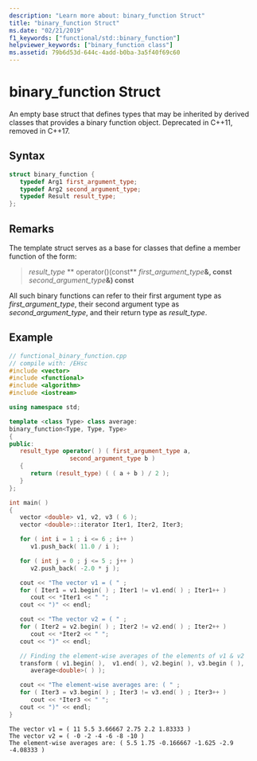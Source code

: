 ```yaml
---
description: "Learn more about: binary_function Struct"
title: "binary_function Struct"
ms.date: "02/21/2019"
f1_keywords: ["functional/std::binary_function"]
helpviewer_keywords: ["binary_function class"]
ms.assetid: 79b6d53d-644c-4add-b0ba-3a5f40f69c60
---
```

# binary_function Struct

An empty base struct that defines types that may be inherited by derived classes that provides a binary function object. Deprecated in C++11, removed in C++17.

## Syntax

```cpp
struct binary_function {
   typedef Arg1 first_argument_type;
   typedef Arg2 second_argument_type;
   typedef Result result_type;
};
```

## Remarks

The template struct serves as a base for classes that define a member function of the form:

> *result_type* ** operator()(const** <em>first_argument_type</em>**&, const** <em>second_argument_type</em>**&) const**

All such binary functions can refer to their first argument type as *first_argument_type*, their second argument type as *second_argument_type*, and their return type as *result_type*.

## Example

```cpp
// functional_binary_function.cpp
// compile with: /EHsc
#include <vector>
#include <functional>
#include <algorithm>
#include <iostream>

using namespace std;

template <class Type> class average:
binary_function<Type, Type, Type>
{
public:
   result_type operator( ) ( first_argument_type a,
                 second_argument_type b )
   {
      return (result_type) ( ( a + b ) / 2 );
   }
};

int main( )
{
   vector <double> v1, v2, v3 ( 6 );
   vector <double>::iterator Iter1, Iter2, Iter3;

   for ( int i = 1 ; i <= 6 ; i++ )
      v1.push_back( 11.0 / i );

   for ( int j = 0 ; j <= 5 ; j++ )
      v2.push_back( -2.0 * j );

   cout << "The vector v1 = ( " ;
   for ( Iter1 = v1.begin( ) ; Iter1 != v1.end( ) ; Iter1++ )
      cout << *Iter1 << " ";
   cout << ")" << endl;

   cout << "The vector v2 = ( " ;
   for ( Iter2 = v2.begin( ) ; Iter2 != v2.end( ) ; Iter2++ )
      cout << *Iter2 << " ";
   cout << ")" << endl;

   // Finding the element-wise averages of the elements of v1 & v2
   transform ( v1.begin( ),  v1.end( ), v2.begin( ), v3.begin ( ),
      average<double>( ) );

   cout << "The element-wise averages are: ( " ;
   for ( Iter3 = v3.begin( ) ; Iter3 != v3.end( ) ; Iter3++ )
      cout << *Iter3 << " ";
   cout << ")" << endl;
}
```

```Output
The vector v1 = ( 11 5.5 3.66667 2.75 2.2 1.83333 )
The vector v2 = ( -0 -2 -4 -6 -8 -10 )
The element-wise averages are: ( 5.5 1.75 -0.166667 -1.625 -2.9 -4.08333 )
```
